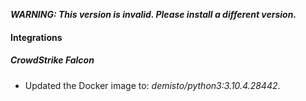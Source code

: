 ***WARNING: This version is invalid. Please install a different version.***

#### Integrations
##### CrowdStrike Falcon
- Updated the Docker image to: *demisto/python3:3.10.4.28442*.
